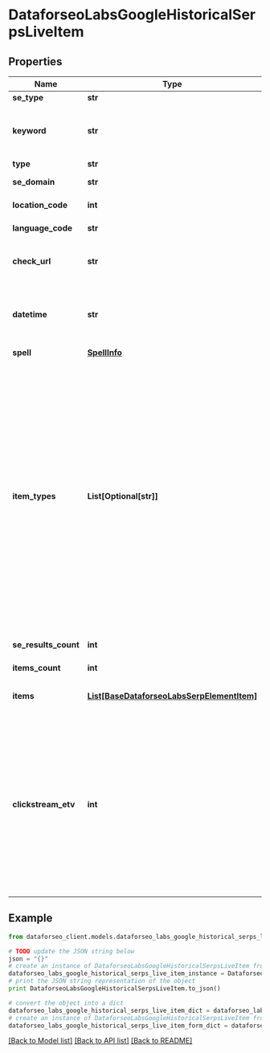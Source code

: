 # DataforseoLabsGoogleHistoricalSerpsLiveItem


## Properties

Name | Type | Description | Notes
------------ | ------------- | ------------- | -------------
**se_type** | **str** | search engine type | [optional] 
**keyword** | **str** | keyword obtained as a result of search engine autocorrection the results will be provided for the corrected keyword | [optional] 
**type** | **str** | type of element | [optional] 
**se_domain** | **str** | search engine domain in a POST array | [optional] 
**location_code** | **int** | location code in a POST array | [optional] 
**language_code** | **str** | language code in a POST array | [optional] 
**check_url** | **str** | direct URL to search engine results you can use it to make sure that we provided accurate results | [optional] 
**datetime** | **str** | date and time when the result was received in the UTC format: “yyyy-mm-dd hh-mm-ss +00:00” example: 2019-11-15 12:57:46 +00:00 | [optional] 
**spell** | [**SpellInfo**](SpellInfo.md) |  | [optional] 
**item_types** | **List[Optional[str]]** | types of search results in SERP contains types of search results (items) found in SERP. possible item types: answer_box, carousel, multi_carousel, featured_snippet, google_flights, google_reviews, google_posts, images, jobs, knowledge_graph, local_pack, hotels_pack, map, organic, paid, people_also_ask, related_searches, people_also_search, shopping, top_stories, twitter, video, events, mention_carousel, recipes, top_sights, scholarly_articles, popular_products, podcasts, questions_and_answers, find_results_on, stocks_box, visual_stories, commercial_units,  local_services, google_hotels, math_solver | [optional] 
**se_results_count** | **int** | total number of results in SERP | [optional] 
**items_count** | **int** | the number of results returned in the items array | [optional] 
**items** | [**List[BaseDataforseoLabsSerpElementItem]**](BaseDataforseoLabsSerpElementItem.md) | additional items present in the element if there are none, equals null | [optional] 
**clickstream_etv** | **int** | estimated traffic volume based on clickstream data calculated as the product of click-through-rate and clickstream search volume values of all keywords the domain ranks for to retrieve results for this field, the parameter include_clickstream_data must be set to true learn more about how the metric is calculated in this help center article https://dataforseo.com/help-center/whats-clickstream-estimated-traffic-volume-and-how-is-it-calculated | [optional] 

## Example

```python
from dataforseo_client.models.dataforseo_labs_google_historical_serps_live_item import DataforseoLabsGoogleHistoricalSerpsLiveItem

# TODO update the JSON string below
json = "{}"
# create an instance of DataforseoLabsGoogleHistoricalSerpsLiveItem from a JSON string
dataforseo_labs_google_historical_serps_live_item_instance = DataforseoLabsGoogleHistoricalSerpsLiveItem.from_json(json)
# print the JSON string representation of the object
print DataforseoLabsGoogleHistoricalSerpsLiveItem.to_json()

# convert the object into a dict
dataforseo_labs_google_historical_serps_live_item_dict = dataforseo_labs_google_historical_serps_live_item_instance.to_dict()
# create an instance of DataforseoLabsGoogleHistoricalSerpsLiveItem from a dict
dataforseo_labs_google_historical_serps_live_item_form_dict = dataforseo_labs_google_historical_serps_live_item.from_dict(dataforseo_labs_google_historical_serps_live_item_dict)
```
[[Back to Model list]](../README.md#documentation-for-models) [[Back to API list]](../README.md#documentation-for-api-endpoints) [[Back to README]](../README.md)


